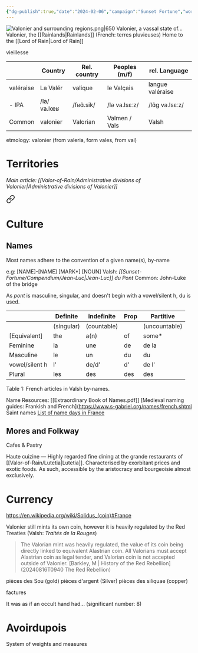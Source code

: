 ```yaml
---
{"dg-publish":true,"date":"2024-02-06","campaign":"Sunset Fortune","world":"Tor","type":"location","tags":["location","sf","VoR","Valonier"],"icon":"FasLocationDot","permalink":"/valor-of-rain/valonier/","dgPassFrontmatter":true,"created":"2024-02-06T17:51:08.996+10:30","updated":"2025-03-06T17:43:42.146+10:30"}
---
```


![Valonier and surrounding regions.png|650](/img/user/Valor-of-Rain/Assets/Valonier%20and%20surrounding%20regions.png)
Valonier, a vassal state of...
Valonier, the [[Rainlands\|Rainlands]] (French: terres pluvieuses)
Home to the [[Lord of Rain\|Lord of Rain]]

vieillesse

|           | Country     | Rel. country | Peoples (m/f) | rel. Language    |
| --------- | ----------- | ------------ | ------------- | ---------------- |
| valéraise | La Valér    | valique      | le Valçais    | langue valéraise |
| - IPA     | /la/ va.lœʁ | /fʁɑ̃.sik/   | /lə va.lsɛːz/ | /lɑ̃ɡ va.lsɛːz/  |
| Common    | valonier    | Valorian     | Valmen / Vals | Valsh            |
etmology: valonier (from valeria, form vales, from val)

# Territories 
*Main article: [[Valor-of-Rain/Administrative divisions of Valonier\|Administrative divisions of Valonier]]*

<div class="transclusion internal-embed is-loaded"><a class="markdown-embed-link" href="/valor-of-rain/administrative-divisions-of-valonier/#introduction" aria-label="Open link"><svg xmlns="http://www.w3.org/2000/svg" width="24" height="24" viewBox="0 0 24 24" fill="none" stroke="currentColor" stroke-width="2" stroke-linecap="round" stroke-linejoin="round" class="svg-icon lucide-link"><path d="M10 13a5 5 0 0 0 7.54.54l3-3a5 5 0 0 0-7.07-7.07l-1.72 1.71"></path><path d="M14 11a5 5 0 0 0-7.54-.54l-3 3a5 5 0 0 0 7.07 7.07l1.71-1.71"></path></svg></a><div class="markdown-embed">



# 
 

</div></div>



# Culture
## Names
Most names adhere to the convention of a given name(s), by-name

e.g: \[NAME]-\[NAME] \[MARK*] \[NOUN]
	Valsh: *[[Sunset-Fortune/Compendium/Jean-Luc\|Jean-Luc]] du Pont*
	Common: John-Luke of the bridge

As *pont* is masculine, singular, and doesn't begin with a vowel/silent h, du is used.

|                | Definite   | indefinite  | Prop | Partitive     |
| -------------- | ---------- | ----------- | ---- | ------------- |
|                | (singular) | (countable) |      | (uncountable) |
| \[Equivalent]  | the        | a(n)        | of   | some*         |
| Feminine       | la         | une         | de   | de la         |
| Masculine      | le         | un          | du   | du            |
| vowel/silent h | l'         | de/d'       | d'   | de l'         |
| Plural         | les        | des         | des  | des           |
Table 1: French articles in Valsh by-names.

Name Resources:
[[Extraordinary Book of Names.pdf]]
[Medieval naming guides: Frankish and French](https://www.s-gabriel.org/names/french.shtml
Saint names [List of name days in France](https://en.wikipedia.org/wiki/List_of_name_days_in_France)

## Mores and Folkway
Cafes & Pastry

Haute cuizine — Highly regarded fine dining at the grande restaurants of [[Valor-of-Rain/Lutetia\|Lutetia]].  Characterised by exorbitant prices and exotic foods.  As such, accessible by the aristocracy and bourgeoisie almost exclusively.
# Currency
https://en.wikipedia.org/wiki/Solidus_(coin)#France

Valonier still mints its own coin, however it is heavily regulated by the Red Treaties (Valsh: *Traités de la Rouges*)
 > The Valorian mint was heavily regulated, the value of its coin being directly linked to equivalent Alastrian coin.  All Valorians must accept Alastrian coin as legal tender, and Valorian coin is not accepted outside of Valonier. [Barkley, M | History of the Red Rebellion](20240816T0940 The Red Rebellion)

pièces des Sou (gold)
pièces d'argent (Silver)
pièces des siliquae (copper)

factures

It was as if an occult hand had... (significant number: 8)

# Avoirdupois
System of weights and measures